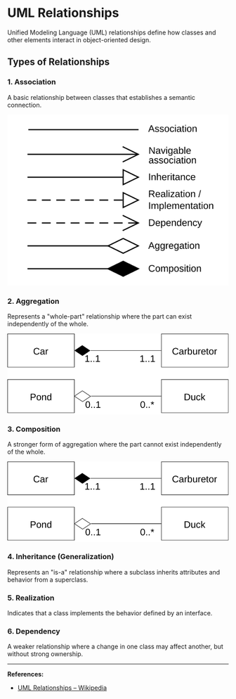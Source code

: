 <!-- File: fundamentals_of_computation/software_engineering/uml_relationships.md -->

# UML Relationships

Unified Modeling Language (UML) relationships define how classes and other elements interact in object-oriented design.

## Types of Relationships

### 1. Association
A basic relationship between classes that establishes a semantic connection.

![UML Relationships](../../assets/uml_relations.svg)

### 2. Aggregation
Represents a "whole-part" relationship where the part can exist independently of the whole.

<div style="background-color: white; display: inline-block;">
  <img src="../../assets/agg_comp.svg" alt="Aggregation Example" />
</div>

### 3. Composition
A stronger form of aggregation where the part cannot exist independently of the whole.

<div style="background-color: white; display: inline-block;">
  <img src="../../assets/agg_comp.svg" alt="Composition Example" />
</div>

### 4. Inheritance (Generalization)
Represents an "is-a" relationship where a subclass inherits attributes and behavior from a superclass.

### 5. Realization
Indicates that a class implements the behavior defined by an interface.

### 6. Dependency
A weaker relationship where a change in one class may affect another, but without strong ownership.

---

**References:**
- [UML Relationships – Wikipedia](https://en.wikipedia.org/wiki/Class_diagram)
